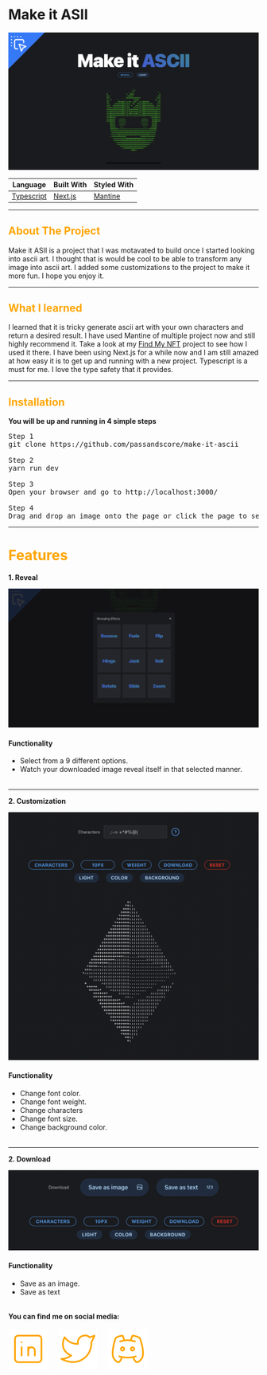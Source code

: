 <html>
<body>
<link rel="stylesheet" href="https://cdnjs.cloudflare.com/ajax/libs/font-awesome/6.3.0/css/all.min.css" integrity="sha512-SzlrxWUlpfuzQ+pcUCosxcglQRNAq/DZjVsC0lE40xsADsfeQoEypE+enwcOiGjk/bSuGGKHEyjSoQ1zVisanQ==" crossorigin="anonymous" referrerpolicy="no-referrer" />

# Make it ASII

<p align="center">
  <a ><img src="public/images/readme/main-page.png" alt="summary"></a></p>
</p>
  <table style="width:100%">
    <thead>
      <tr>
        <th>Language</th>
        <th>Built With</th>
        <th>Styled With</th>
      </tr>
    </thead>
    <tbody>
      <tr>
        <td><a href="https://www.typescriptlang.org/">Typescript</a></td>
        <td><a href="https://nextjs.org/">Next.js</a></td>
        <td><a href="https://mantine.dev/">Mantine</a></td>
      </tr>
    </tbody>
  </table>
<hr />

<h2 style="color:orange">About The Project</h2>

<p>
 Make it ASII is a project that I was motavated to build once I started looking into ascii art. I thought that is would be cool to be able to transform any image into ascii art. I added some customizations to the project to make it more fun. I hope you enjoy it.
</p>

<hr />

<h2 style="color:orange">What I learned</h2>

<p>
  I learned that it is tricky generate ascii art with your own characters and return a desired result. I have used Mantine of multiple project now and still highly recommend it. Take a look at my <a href="https://github.com/passandscore/find-my-nft" target="_blank">Find My NFT</a> project to see how I used it there. I have been using Next.js for a while now and I am still amazed at how easy it is to get up and running with a new project. Typescript is a must for me. I love the type safety that it provides.
</p>

<hr />

<h2 style="color:orange">Installation</h2>

<p>
  <strong>You will be up and running in 4 simple steps</strong>
</p>

<pre>
Step 1
git clone https://github.com/passandscore/make-it-ascii

Step 2
yarn run dev

Step 3
Open your browser and go to http://localhost:3000/

Step 4
Drag and drop an image onto the page or click the page to select an image.
</pre>

<hr />

<h1 style="color:orange">Features</h1>

<strong>1. Reveal</strong>

<p align="center">
  <a><img src="public/images/readme/reveal.png" alt="search"></a>
</p>

<h4>Functionality</h4>

<ul style="margin-bottom:2rem">
  <li>Select from a 9 different options.</li>
  <li>Watch your downloaded image reveal itself in that selected manner.</li>
</ul>

<hr />

<strong>2. Customization</strong>

<p align="center">
  <a><img src="public/images/readme/customize.png" alt="search"></a>
</p>

<h4>Functionality</h4>

<ul style="margin-bottom:2rem">
  <li>Change font color.</li>
  <li>Change font weight.</li>
  <li>Change characters</li>
  <li>Change font size.</li>
  <li>Change background color.</li>
</ul>

<hr />

<strong>2. Download</strong>

<p align="center">
  <a><img src="public/images/readme/download.png" alt="search"></a>
</p>

<h4>Functionality</h4>

<ul style="margin-bottom:2rem">
  <li>Save as an image.</li>
  <li>Save as text</li>
</ul>

<strong>You can find me on social media:</strong>

<div style="position:flex;  padding-top:.2rem">
<a href="https://www.linkedin.com/in/jason-schwarz-75b91482/" style="margin-right:1rem; color:orange" target="_blank"><img src="public/images/socials/linkedin.svg" alt="linkedin"/></a>
<a href="https://twitter.com/passandscore" style="margin-right:1rem; color:orange" target="_blank"><img src="public/images/socials/twitter.svg" alt="twitter"/></a>
<a href="https://discord.gg/jXPnv2t5mN" style="margin-right:1rem; color:orange;" target="_blank"><img src="public/images/socials/discord.svg" alt="discord"/></a>
</div>

</body>
</html>
